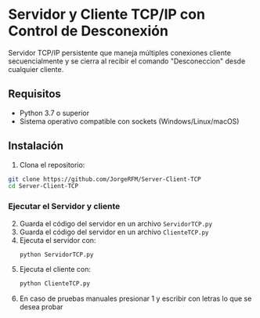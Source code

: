 # Servidor y Cliente TCP/IP con Control de Desconexión

Servidor TCP/IP persistente que maneja múltiples conexiones cliente secuencialmente y se cierra al recibir el comando "Desconeccion" desde cualquier cliente.


## Requisitos
- Python 3.7 o superior
- Sistema operativo compatible con sockets (Windows/Linux/macOS)

## Instalación
1. Clona el repositorio:
```bash
git clone https://github.com/JorgeRFM/Server-Client-TCP
cd Server-Client-TCP
```
### Ejecutar el Servidor y cliente
2. Guarda el código del servidor en un archivo `ServidorTCP.py`
3. Guarda el código del servidor en un archivo `ClienteTCP.py`
4. Ejecuta el servidor con:
   ```bash
   python ServidorTCP.py
   ```
5. Ejecuta el cliente con:
   ```bash
   python ClienteTCP.py
6. En caso de pruebas manuales presionar 1 y escribir con letras lo que se desea probar